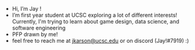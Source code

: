 -  Hi, I’m Jay !
-  I’m first year student at UCSC exploring a lot of different interests! Currently, I'm trying to learn about game design, data science, and software engineering
-  PFP drawn by me!
-  feel free to reach me at jkarson@ucsc.edu or on discord (Jay!#7919) :)

<!---
l0tad/l0tad is a ✨ special ✨ repository because its `README.md` (this file) appears on your GitHub profile.
You can click the Preview link to take a look at your changes.
--->
